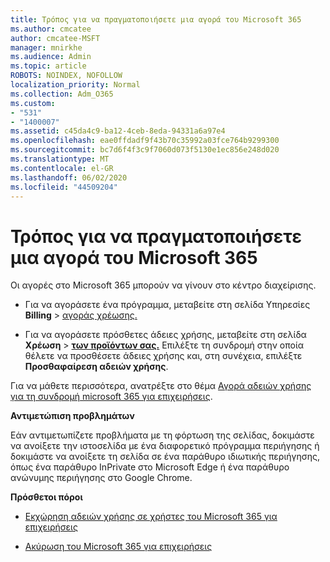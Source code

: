 ```yaml
---
title: Τρόπος για να πραγματοποιήσετε μια αγορά του Microsoft 365
ms.author: cmcatee
author: cmcatee-MSFT
manager: mnirkhe
ms.audience: Admin
ms.topic: article
ROBOTS: NOINDEX, NOFOLLOW
localization_priority: Normal
ms.collection: Adm_O365
ms.custom:
- "531"
- "1400007"
ms.assetid: c45da4c9-ba12-4ceb-8eda-94331a6a97e4
ms.openlocfilehash: eae0ffdadf9f43b70c35992a03fce764b9299300
ms.sourcegitcommit: bc7d6f4f3c9f7060d073f5130e1ec856e248d020
ms.translationtype: MT
ms.contentlocale: el-GR
ms.lasthandoff: 06/02/2020
ms.locfileid: "44509204"
---
```

# <a name="how-to-make-a-microsoft-365-purchase"></a>Τρόπος για να πραγματοποιήσετε μια αγορά του Microsoft 365

Οι αγορές στο Microsoft 365 μπορούν να γίνουν στο κέντρο διαχείρισης.
  
- Για να αγοράσετε ένα πρόγραμμα, μεταβείτε στη σελίδα Υπηρεσίες **Billing** \> [αγοράς χρέωσης.](https://go.microsoft.com/fwlink/p/?linkid=868433)

- Για να αγοράσετε πρόσθετες άδειες χρήσης, μεταβείτε στη σελίδα **Χρέωση** \> **[των προϊόντων σας.](https://go.microsoft.com/fwlink/p/?linkid=842054)** Επιλέξτε τη συνδρομή στην οποία θέλετε να προσθέσετε άδειες χρήσης και, στη συνέχεια, επιλέξτε **Προσθαφαίρεση αδειών χρήσης**.
  
Για να μάθετε περισσότερα, ανατρέξτε στο θέμα [Αγορά αδειών χρήσης για τη συνδρομή microsoft 365 για επιχειρήσεις](https://docs.microsoft.com/microsoft-365/commerce/licenses/buy-licenses).

**Αντιμετώπιση προβλημάτων**

Εάν αντιμετωπίζετε προβλήματα με τη φόρτωση της σελίδας, δοκιμάστε να ανοίξετε την ιστοσελίδα με ένα διαφορετικό πρόγραμμα περιήγησης ή δοκιμάστε να ανοίξετε τη σελίδα σε ένα παράθυρο ιδιωτικής περιήγησης, όπως ένα παράθυρο InPrivate στο Microsoft Edge ή ένα παράθυρο ανώνυμης περιήγησης στο Google Chrome.

**Πρόσθετοι πόροι**
  
- [Εκχώρηση αδειών χρήσης σε χρήστες του Microsoft 365 για επιχειρήσεις](https://docs.microsoft.com/microsoft-365/admin/add-users/add-users)

- [Ακύρωση του Microsoft 365 για επιχειρήσεις](https://docs.microsoft.com/microsoft-365/commerce/subscriptions/cancel-your-subscription)